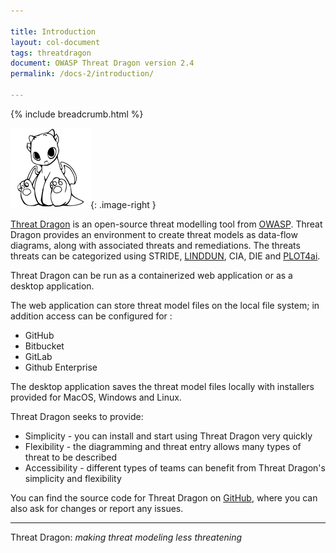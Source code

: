 ```yaml
---

title: Introduction
layout: col-document
tags: threatdragon
document: OWASP Threat Dragon version 2.4
permalink: /docs-2/introduction/

---
```


{% include breadcrumb.html %}

<style type="text/css">
.image-left {
  display: block;
  margin-left: auto;
  margin-right: auto;
  float: left;
}
.image-right {
  display: block;
  margin-left: auto;
  margin-right: auto;
  float: right;
}
</style>

![cupcake logo](/assets/images/cupcake-128x128.png){: .image-right }

[Threat Dragon][td] is an open-source threat modelling tool from [OWASP][owasp].
Threat Dragon provides an environment to create threat models as
data-flow diagrams, along with associated threats and remediations.
The threats threats can be categorized using STRIDE, [LINDDUN][linddun],
CIA, DIE and [PLOT4ai][plot4ai].

Threat Dragon can be run as a containerized web application or as a desktop application.

The web application can store threat model files on the local file system; in addition access can be configured for :

- GitHub
- Bitbucket
- GitLab
- Github Enterprise

The desktop application saves the threat model files locally
with installers provided for MacOS, Windows and Linux.

Threat Dragon seeks to provide:

- Simplicity - you can install and start using Threat Dragon very quickly
- Flexibility - the diagramming and threat entry allows many types of threat to be described
- Accessibility - different types of teams can benefit from Threat Dragon's simplicity and flexibility

You can find the source code for Threat Dragon on [GitHub][repo],
where you can also ask for changes or report any issues.

----

Threat Dragon: _making threat modeling less threatening_

[linddun]: https://www.linddun.org/
[owasp]: https://www.owasp.org
[plot4ai]: https://plot4.ai/
[repo]: https://github.com/OWASP/threat-dragon
[td]: http://owasp.org/www-project-threat-dragon
